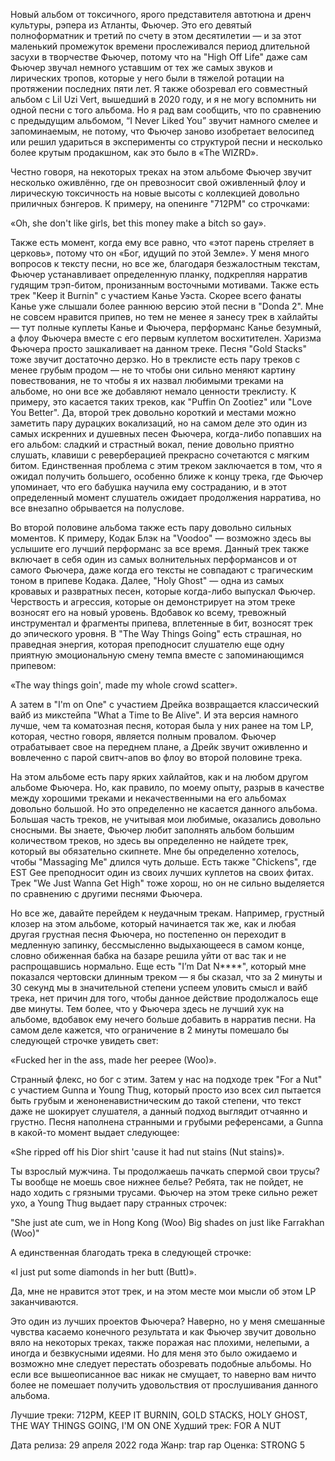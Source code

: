 Новый альбом от токсичного, ярого представителя автотюна и дренч культуры, рэпера из Атланты, Фьючер. Это его девятый полноформатник и третий по счету в этом десятилетии — и за этот маленький промежуток времени прослеживался период длительной засухи в творчестве Фьючер, потому что на "High Off Life" даже сам Фьючер звучал немного уставшим от тех же самых звуков и лирических тропов, которые у него были в тяжелой ротации на протяжении последних пяти лет. Я также обозревал его совместный альбом с Lil Uzi Vert, вышедший в 2020 году, и я не могу вспомнить ни одной песни с того альбома. Но я рад вам сообщить, что по сравнению с предыдущим альбомом, “I Never Liked You” звучит намного смелее и запоминаемым, не потому, что Фьючер заново изобретает велосипед или решил удариться в эксперименты со структурой песни и несколько более крутым продакшном, как это было в «The WIZRD».

Честно говоря, на некоторых треках на этом альбоме Фьючер звучит несколько оживлённо, где он превозносит свой оживленный флоу и лирическую токсичность на новые высоты с коллекцией довольно приличных бэнгеров. К примеру, на опенинге "712PM" со строчками:

«Oh, she don't like girls, bet this money make a bitch so gay».

Также есть момент, когда ему все равно, что «этот парень стреляет в церковь», потому что он «Бог, идущий по этой Земле». У меня много вопросов к тексту песни, но все же, благодаря безжалостным текстам, Фьючер устанавливает определенную планку, подкрепляя нарратив гудящим трэп-битом, пронизанным восточными мотивами. Также есть трек "Keep it Burnin" с участием Канье Уэста. Скорее всего фанаты Канье уже слышали более раннюю версию этой песни в "Donda 2". Мне не совсем нравится припев, но тем не менее я занесу трек в хайлайты — тут полные куплеты Канье и Фьючера, перформанс Канье безумный, а флоу Фьючера вместе с его первым куплетом восхитителен. Харизма Фьючера просто зашкаливает на данном треке. Песня "Gold Stacks" тоже звучит достаточно дерзко. Но в треклисте есть пару треков с менее грубым продом — не то чтобы они сильно меняют картину повествования, не то чтобы я их назвал любимыми треками на альбоме, но они все же добавляют немало ценности треклисту. К примеру, это касается таких треков, как "Puffin On Zootiez" или "Love You Better". Да, второй трек довольно короткий и местами можно заметить пару дурацких вокализаций, но на самом деле это один из самых искренних и душевных песен Фьючера, когда-либо попавших на его альбом: сладкий и страстный вокал, пение довольно приятно слушать, клавиши с реверберацией прекрасно сочетаются с мягким битом. Единственная проблема с этим треком заключается в том, что я ожидал получить большего, особенно ближе к концу трека, где Фьючер упоминает, что его бабушка научила ему состраданию, и в этот определенный момент слушатель ожидает продолжения нарратива, но все внезапно обрывается на полуслове.

Во второй половине альбома также есть пару довольно сильных моментов. К примеру, Кодак Блэк на "Voodoo" — возможно здесь вы услышите его лучший перформанс за все время. Данный трек также включает в себя один из самых волнительных перформансов и от самого Фьючера, даже когда его тексты не совпадают с трагическим тоном в припеве Кодака. Далее, "Holy Ghost" — одна из самых кровавых и развратных песен, которые когда-либо выпускал Фьючер. Черствость и агрессия, которые он демонстрирует на этом треке возносят его на новый уровень. Вдобавок ко всему, тревожный инструментал и фрагменты припева, вплетенные в бит, возносят трек до эпического уровня. В "The Way Things Going" есть страшная, но праведная энергия, которая преподносит слушателю еще одну приятную эмоциональную смену темпа вместе с запоминающимся припевом:

«The way things goin', made my whole crowd scatter».

А затем в "I'm on One" с участием Дрейка возвращается классический вайб из микстейпа "What a Time to Be Alive". И эта версия намного лучше, чем та коматозная песня, которая была у них ранее на том LP, которая, честно говоря, является полным провалом. Фьючер отрабатывает свое на переднем плане, а Дрейк звучит оживленно и вовлеченно с парой свитч-апов во флоу во второй половине трека.

На этом альбоме есть пару ярких хайлайтов, как и на любом другом альбоме Фьючера. Но, как правило, по моему опыту, разрыв в качестве между хорошими треками и некачественными на его альбомах довольно большой. Но это определенно не касается данного альбома. Большая часть треков, не учитывая мои любимые, оказались довольно сносными. Вы знаете, Фьючер любит заполнять альбом большим количеством треков, но здесь вы определенно не найдете трек, который вы обязательно скипнете. Мне бы определенно хотелось, чтобы "Massaging Me" длился чуть дольше. Есть также "Chickens", где EST Gee преподносит один из своих лучших куплетов на своих фитах. Трек "We Just Wanna Get High" тоже хорош, но он не сильно выделяется по сравнению с другими песнями Фьючера.

Но все же, давайте перейдем к неудачным трекам. Например, грустный клозер на этом альбоме, который начинается так же, как и любая другая грустная песня Фьючера, но постепенно он переходит в медленную запинку, бессмысленно выдыхающееся в самом конце, словно обиженная бабка на базаре решила уйти от вас так и не распрощавшись нормально. Еще есть "I’m Dat N\*\*\*\*", который мне показался чертовски длинным треком — я бы сказал, что за 2 минуты и 30 секунд мы в значительной степени успеем уловить смысл и вайб трека, нет причин для того, чтобы данное действие продолжалось еще две минуты. Тем более, что у Фьючера здесь не лучший хук на альбоме, вдобавок ему нечего больше добавить в нарратив песни. На самом деле кажется, что ограничение в 2 минуты помешало бы следующей строчке увидеть свет:

«Fucked her in the ass, made her peepee (Woo)».

Странный флекс, но бог с этим. Затем у нас на подходе трек "For a Nut" с участием Gunna и Young Thug, который просто изо всех сил пытается быть грубым и женоненавистническим до такой степени, что текст даже не шокирует слушателя, а данный подход выглядит отчаянно и грустно. Песня наполнена странными и грубыми референсами, а Gunna в какой-то момент выдает следующее:

«She ripped off his Dior shirt 'cause it had nut stains (Nut stains)».

Ты взрослый мужчина. Ты продолжаешь пачкать спермой свои трусы? Ты вообще не моешь свое нижнее белье? Ребята, так не пойдет, не надо ходить с грязными трусами. Фьючер на этом треке сильно режет ухо, а Young Thug выдает пару странных строчек:

"She just ate cum, we in Hong Kong (Woo)
Big shades on just like Farrakhan (Woo)"

А единственная благодать трека в следующей строчке:

«I just put some diamonds in her butt (Butt)».

Да, мне не нравится этот трек, и на этом месте мои мысли об этом LP заканчиваются.

Это один из лучших проектов Фьючера? Наверно, но у меня смешанные чувства касаемо конечного результата и как Фьючер звучит довольно вяло на некоторых треках, также поражая нас плохими, нелепыми, а иногда и безвкусными идеями. Но для меня это было ожидаемо и возможно мне следует перестать обозревать подобные альбомы. Но если все вышеописанное вас никак не смущает, то наверно вам ничто более не помешает получить удовольствия от прослушивания данного альбома.

Лучшие треки: 712PM, KEEP IT BURNIN, GOLD STACKS, HOLY GHOST, THE WAY THINGS GOING, I'M ON ONE
Худший трек: FOR A NUT

Дата релиза: 29 апреля 2022 года
Жанр: trap rap
Оценка: STRONG 5
